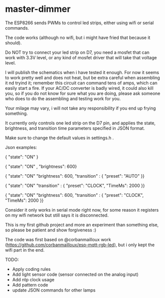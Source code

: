 # master-dimmer

The ESP8266 sends PWMs to control led strips, either using wifi or serial commands. 

The code works (although no wifi, but i might have fried that because it should).

Do NOT try to connect your led strip on D7, you need a mosfet that can work with 3.3V level, or any kind of mosfet driver that will take that voltage level.

I will publish the schematics when i have tested it enough. For now it seems to work pretty well and  does not heat, but be extra careful when assembling it 	nd tryind it; remember this circuit can command tens of amps, which can easily start a fire. If your AC/DC converter is badly wired, it could also kill you, so if you do not know for sure what you are doing, please ask someone who does to do the assembling and testing work for you.

Your milage may vary, i will not take any responsibility if you end up frying something.

It currently only controls one led strip on the D7 pin, and applies the state, brightness, and transition time parameters specified in JSON format. 

Make sure to change the default values in settings.h .



Json examples:

{ "state": "ON" }

{  "state": "ON" ,
   "brightness": 600}
  
{ "state": "ON"
  "brightness": 600,
  "transition" : { "preset": "AUTO" }}

{  "state": "ON"
  "transition" : { "preset": "CLOCK", "TimeMs": 2000 }}
  
{  "state": "ON"
  "brightness": 600,
  "transition" : { "preset": "CLOCK", "TimeMs": 2000 }}

Consider it only works in serial mode right now, for some reason it registers on my wifi network but still says it is disconnected.

This is my first github project and more an experiment than something else, so please be patient and show forgiveness :)

The code was first based on @corbanmailloux work (https://github.com/corbanmailloux/esp-mqtt-rgb-led), but i only kept the wifi part in the end.

TODO:
- Apply coding rules
- Add light sensor code (sensor connected on the analog input)
- Add ntp clock usage
- Add pattern code 
- update JSON commands for other lamps

